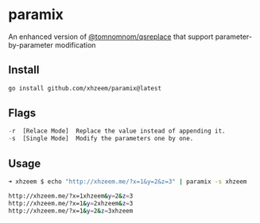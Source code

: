 # paramix
An enhanced version of [@tomnomnom/qsreplace](https://github.com/tomnomnom/qsreplace/) that support parameter-by-parameter modification


## Install
```bash
go install github.com/xhzeem/paramix@latest
```

## Flags

```python
-r  [Relace Mode]  Replace the value instead of appending it.
-s  [Single Mode]  Modify the parameters one by one.
```

## Usage
```bash
➜ xhzeem $ echo "http://xhzeem.me/?x=1&y=2&z=3" | paramix -s xhzeem

http://xhzeem.me/?x=1xhzeem&y=2&z=3
http://xhzeem.me/?x=1&y=2xhzeem&z=3
http://xhzeem.me/?x=1&y=2&z=3xhzeem
```
